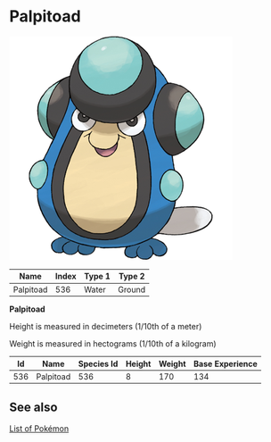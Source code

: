 # Palpitoad


![Palpitoad](images/536.png)

| **Name** | **Index** | **Type 1** | **Type 2** |
|----|----|----|----|
| Palpitoad | 536 | Water | Ground  |

**Palpitoad** 


Height is measured in decimeters (1/10th of a meter)

Weight is measured in hectograms (1/10th of a kilogram)

| **Id** | **Name** | **Species Id** | **Height** | **Weight** | **Base Experience** |
|--------|----------|----------------|------------|------------|---------------------|
| 536 | Palpitoad | 536 | 8 | 170 | 134 |


## See also

[List of Pokémon](../pokemon.md)
